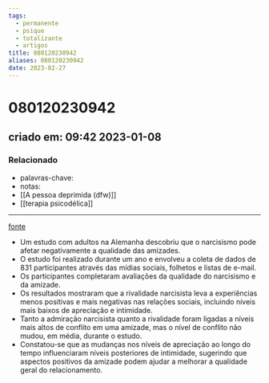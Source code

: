 ```yaml
---
tags:
  - permanente
  - psique
  - totalizante
  - artigos
title: 080120230942
aliases: 080120230942
date: 2023-02-27
---
```


# 080120230942

## criado em: 09:42 2023-01-08

### Relacionado

- palavras-chave: 
- notas: 
- [[A pessoa deprimida (dfw)]]
- [[terapia psicodélica]]
---

[fonte](https://www.psypost.org/2023/01/narcissism-reduces-quality-of-long-term-friendships-study-finds-64661)

- Um estudo com adultos na Alemanha descobriu que o narcisismo pode afetar negativamente a qualidade das amizades.
- O estudo foi realizado durante um ano e envolveu a coleta de dados de 831 participantes através das mídias sociais, folhetos e listas de e-mail.
- Os participantes completaram avaliações da qualidade do narcisismo e da amizade.
- Os resultados mostraram que a rivalidade narcisista leva a experiências menos positivas e mais negativas nas relações sociais, incluindo níveis mais baixos de apreciação e intimidade.
- Tanto a admiração narcisista quanto a rivalidade foram ligadas a níveis mais altos de conflito em uma amizade, mas o nível de conflito não mudou, em média, durante o estudo.
- Constatou-se que as mudanças nos níveis de apreciação ao longo do tempo influenciaram níveis posteriores de intimidade, sugerindo que aspectos positivos da amizade podem ajudar a melhorar a qualidade geral do relacionamento.
